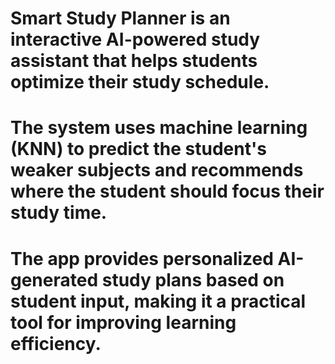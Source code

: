 # Smart Study Planner is an interactive AI-powered study assistant that helps students optimize their study schedule. 
# The system uses machine learning (KNN) to predict the student's weaker subjects and recommends where the student should focus their study time.
# The app provides personalized AI-generated study plans based on student input, making it a practical tool for improving learning efficiency.
